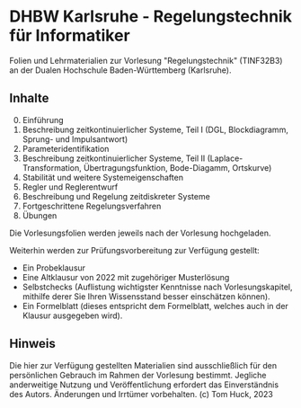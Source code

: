 # DHBW Karlsruhe - Regelungstechnik für Informatiker
Folien und Lehrmaterialien zur Vorlesung "Regelungstechnik" (TINF32B3) an der Dualen Hochschule Baden-Württemberg (Karlsruhe).

## Inhalte
0. Einführung
1. Beschreibung zeitkontinuierlicher Systeme, Teil I (DGL, Blockdiagramm, Sprung- und Impulsantwort)
2. Parameteridentifikation
3. Beschreibung zeitkontinuierlicher Systeme, Teil II (Laplace-Transformation, Übertragungsfunktion, Bode-Diagamm, Ortskurve)
4. Stabilität und weitere Systemeigenschaften
5. Regler und Reglerentwurf
6. Beschreibung und Regelung zeitdiskreter Systeme
7. Fortgeschrittene Regelungsverfahren
8. Übungen

Die Vorlesungsfolien werden jeweils nach der Vorlesung hochgeladen.

Weiterhin werden zur Prüfungsvorbereitung zur Verfügung gestellt:
- Ein Probeklausur
- Eine Altklausur von 2022 mit zugehöriger Musterlösung
- Selbstchecks (Auflistung wichtigster Kenntnisse nach Vorlesungskapitel, mithilfe derer Sie Ihren Wissensstand besser einschätzen können).
- Ein Formelblatt (dieses entspricht dem Formelblatt, welches auch in der Klausur ausgegeben wird).

## Hinweis

Die hier zur Verfügung gestellten Materialien sind ausschließlich für den persönlichen Gebrauch im Rahmen der Vorlesung bestimmt. Jegliche anderweitige Nutzung und Veröffentlichung erfordert das Einverständnis des Autors. Änderungen und Irrtümer vorbehalten.
(c) Tom Huck, 2023
